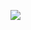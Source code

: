 <a href="https://codeclimate.com/github/GuillaumeM-OPC/ExoShop/maintainability"><img src="https://api.codeclimate.com/v1/badges/8a4d017de6c29c53593b/maintainability" /></a>